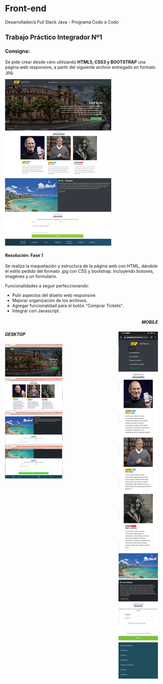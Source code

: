 # Front-end
Desarrollador/a Full Stack Java - Programa Codo a Codo


<h2> Trabajo Práctico Integrador Nº1 </h2>

<h3><b>Consigna:</b></h3>

Se pide crear desde cero utilizando <b>HTML5, CSS3 y BOOTSTRAP</b> una página web responsive,
a partir del siguiente archivo entregado en formato .jpg.

<img src="screenshots/final_front_2021.jpg" width=350px>

<h4>Resolución: Fase 1 </h4>
Se realiza la maquetación y estructura de la página web con HTML, dándole el estilo pedido del formato .jpg con CSS y bootstrap.
Incluyendo botones, imagénes y un formulario.<br>

Funcionalidades a seguir perfeccionando:
- Pulir aspectos del diseño web responsive.
- Mejorar organización de los archivos.
- Agregar funcionalidad para el botón "Comprar Tickets".
- Integrar con Javascript.

<h5 align="right">MOBILE</h5>
<img align="right" src="screenshots/Screen-celular.jpg" width=130px>

<h5>DESKTOP</h5>
<img src="screenshots/screen1.png" width=190px>
<img src="screenshots/screen2.png" width=190px>
<img src="screenshots/screen3.png" width=190px>
<img src="screenshots/screen4.png" width=190px>

